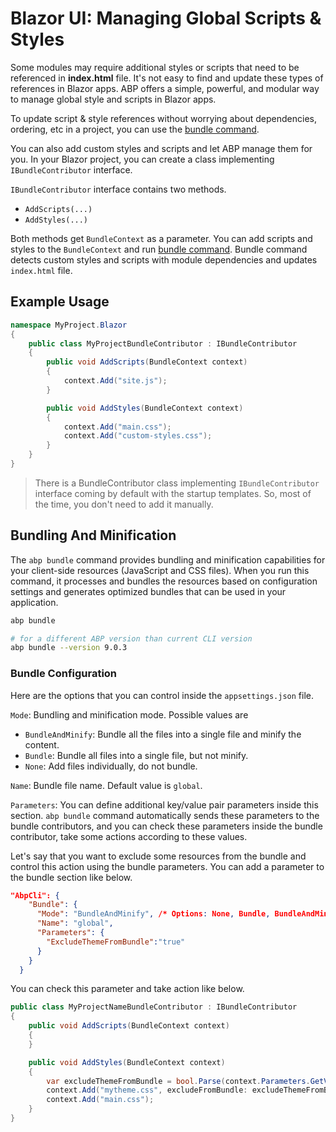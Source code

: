 # Blazor UI: Managing Global Scripts & Styles

Some modules may require additional styles or scripts that need to be referenced in **index.html** file. It's not easy to find and update these types of references in Blazor apps. ABP offers a simple, powerful, and modular way to manage global style and scripts in Blazor apps.

To update script & style references without worrying about dependencies, ordering, etc in a project, you can use the [bundle command](../../../cli#bundle).

You can also add custom styles and scripts and let ABP manage them for you. In your Blazor project, you can create a class implementing `IBundleContributor` interface.

`IBundleContributor` interface contains two methods.

* `AddScripts(...)`
* `AddStyles(...)`

Both methods get `BundleContext` as a parameter. You can add scripts and styles to the `BundleContext` and run [bundle command](../../../cli#bundle). Bundle command detects custom styles and scripts with module dependencies and updates `index.html` file.

## Example Usage
```csharp
namespace MyProject.Blazor
{
    public class MyProjectBundleContributor : IBundleContributor
    {
        public void AddScripts(BundleContext context)
        {
            context.Add("site.js");
        }

        public void AddStyles(BundleContext context)
        {
            context.Add("main.css");
            context.Add("custom-styles.css");
        }
    }
}
```

> There is a BundleContributor class implementing `IBundleContributor` interface coming by default with the startup templates. So, most of the time, you don't need to add it manually.

## Bundling And Minification
The `abp bundle` command provides bundling and minification capabilities for your client-side resources (JavaScript and CSS files). When you run this command, it processes and bundles the resources based on configuration settings and generates optimized bundles that can be used in your application.

```bash
abp bundle

# for a different ABP version than current CLI version
abp bundle --version 9.0.3
```
### Bundle Configuration

Here are the options that you can control inside the `appsettings.json` file.

`Mode`: Bundling and minification mode. Possible values are
* `BundleAndMinify`: Bundle all the files into a single file and minify the content.
* `Bundle`: Bundle all files into a single file, but not minify.
* `None`: Add files individually, do not bundle.

`Name`: Bundle file name. Default value is `global`.

`Parameters`: You can define additional key/value pair parameters inside this section. `abp bundle` command automatically sends these parameters to the bundle contributors, and you can check these parameters inside the bundle contributor, take some actions according to these values. 

Let's say that you want to exclude some resources from the bundle and control this action using the bundle parameters. You can add a parameter to the bundle section like below.

```json
"AbpCli": {
    "Bundle": {
      "Mode": "BundleAndMinify", /* Options: None, Bundle, BundleAndMinify */
      "Name": "global",
      "Parameters": {
        "ExcludeThemeFromBundle":"true"
      }
    }
  }
```

You can check this parameter and take action like below.

```csharp
public class MyProjectNameBundleContributor : IBundleContributor
{
    public void AddScripts(BundleContext context)
    {
    }

    public void AddStyles(BundleContext context)
    {
        var excludeThemeFromBundle = bool.Parse(context.Parameters.GetValueOrDefault("ExcludeThemeFromBundle"));
        context.Add("mytheme.css", excludeFromBundle: excludeThemeFromBundle);
        context.Add("main.css");
    }
}
```

